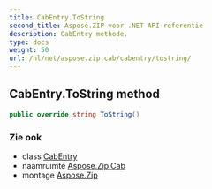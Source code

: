 ```yaml
---
title: CabEntry.ToString
second_title: Aspose.ZIP voor .NET API-referentie
description: CabEntry methode. 
type: docs
weight: 50
url: /nl/net/aspose.zip.cab/cabentry/tostring/
---
```

## CabEntry.ToString method

```csharp
public override string ToString()
```

### Zie ook

* class [CabEntry](../)
* naamruimte [Aspose.Zip.Cab](../../cabentry/)
* montage [Aspose.Zip](../../../)


